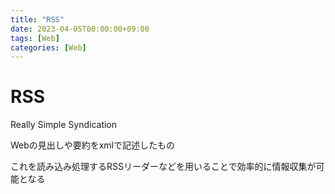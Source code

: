 ```yaml
---
title: "RSS"
date: 2023-04-05T00:00:00+09:00
tags: [Web]
categories: [Web]
---
```

# RSS

Really Simple Syndication

Webの見出しや要約をxmlで記述したもの

これを読み込み処理するRSSリーダーなどを用いることで効率的に情報収集が可能となる
